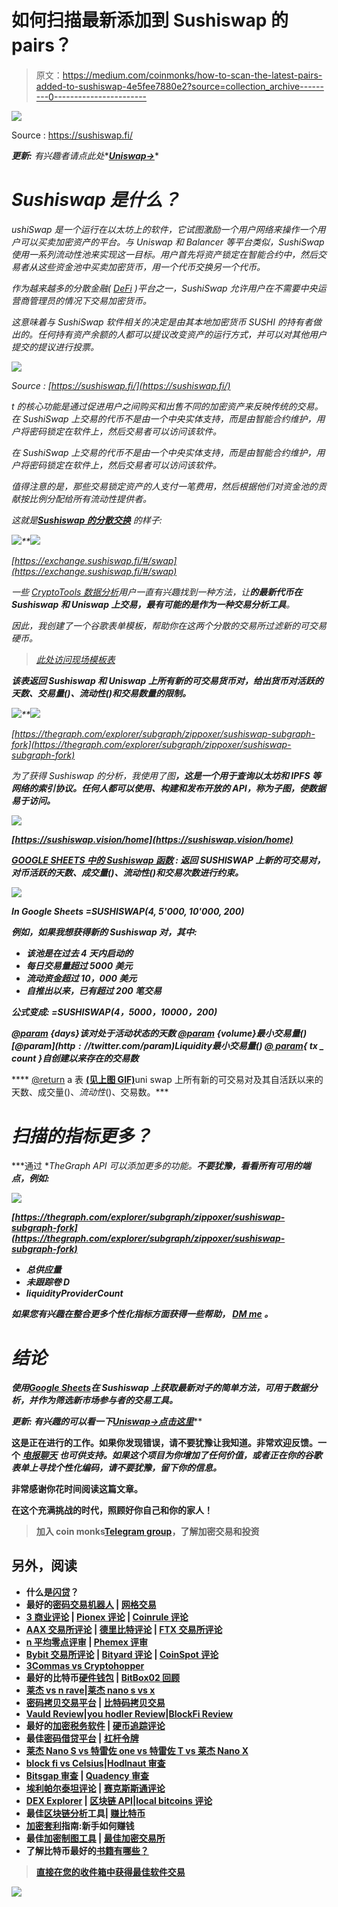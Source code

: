 # 如何扫描最新添加到 Sushiswap 的 pairs？

> 原文：<https://medium.com/coinmonks/how-to-scan-the-latest-pairs-added-to-sushiswap-4e5fee7880e2?source=collection_archive---------0----------------------->

![](img/d04766bdbec7b6b3542a07f5832cff09.png)

Source : https://sushiswap.fi/

***更新:*** *有兴趣者请点此处**[***Uniswap->***](/coinmonks/how-to-scan-the-latest-pairs-added-to-uniswap-31c4400cc2a6)*

# *Sushiswap 是什么？*

*ushiSwap 是一个运行在以太坊上的软件，它试图激励一个用户网络来操作一个用户可以买卖加密资产的平台。与 Uniswap 和 Balancer 等平台类似，SushiSwap 使用一系列流动性池来实现这一目标。用户首先将资产锁定在智能合约中，然后交易者从这些资金池中买卖加密货币，用一个代币交换另一个代币。*

*作为越来越多的分散金融( [DeFi](https://www.kraken.com/learn/what-is-decentralized-finance-defi) )平台之一，SushiSwap 允许用户在不需要中央运营商管理员的情况下交易加密货币。*

*这意味着与 SushiSwap 软件相关的决定是由其本地加密货币 SUSHI 的持有者做出的。任何持有资产余额的人都可以提议改变资产的运行方式，并可以对其他用户提交的提议进行投票。*

*![](img/501de2a30158e96c1604b65876b9514a.png)*

*Source : [https://sushiswap.fi/](https://sushiswap.fi/)*

*t 的核心功能是通过促进用户之间购买和出售不同的加密资产来反映传统的交易。在 SushiSwap 上交易的代币不是由一个中央实体支持，而是由智能合约维护，用户将密码锁定在软件上，然后交易者可以访问该软件。*

*在 SushiSwap 上交易的代币不是由一个中央实体支持，而是由智能合约维护，用户将密码锁定在软件上，然后交易者可以访问该软件。*

*值得注意的是，那些交易锁定资产的人支付一笔费用，然后根据他们对资金池的贡献按比例分配给所有流动性提供者。*

*这就是[**Sushiswap 的分散交换**](https://exchange.sushiswap.fi/#/swap) 的样子:*

*![](img/ec74a6a91743461cb56e360dc0c67ac4.png)**![](img/655d4f99a114924e5095b4467774ff68.png)*

*[https://exchange.sushiswap.fi/#/swap](https://exchange.sushiswap.fi/#/swap)*

*一些 [CryptoTools 数据分析](https://medium.com/the-cryptocurious)用户一直有兴趣找到一种方法，让**的最新代币在 Sushiswap 和 Uniswap 上交易，最有可能的是作为一种交易分析工具**。*

*因此，我创建了一个谷歌表单模板，帮助你在这两个分散的交易所过滤新的可交易硬币。*

> *[*此处访问现场模板表*](https://docs.google.com/spreadsheets/d/1jKEhOi9gIcM9bKdn7rgJEK0RKpzbE1k6bPy_kJW75Aw/edit?usp=sharing)*

***该表返回 Sushiswap 和 Uniswap 上所有新的可交易货币对，给出货币对活跃的天数、交易量($)、流动性($)和交易数量的限制。***

*![](img/ef3dbf2ad76ef405b0dc87cb0d25db82.png)**![](img/5a8804e137468ab178df5af3c856ee1a.png)*

*[https://thegraph.com/explorer/subgraph/zippoxer/sushiswap-subgraph-fork](https://thegraph.com/explorer/subgraph/zippoxer/sushiswap-subgraph-fork)*

*为了获得 Sushiswap 的分析，我使用了图[](https://thegraph.com/)**，这是一个用于查询以太坊和 IPFS 等网络的索引协议。任何人都可以使用、构建和发布开放的 API，称为子图，使数据易于访问。***

***![](img/216a19ff71b010fd4c41aa4af3c1d5b1.png)***

***[https://sushiswap.vision/home](https://sushiswap.vision/home)***

***[**GOOGLE SHEETS 中的 Sushiswap 函数**](https://docs.google.com/spreadsheets/d/1jKEhOi9gIcM9bKdn7rgJEK0RKpzbE1k6bPy_kJW75Aw/edit?usp=sharing) **:**
返回 SUSHISWAP 上新的可交易对，对币活跃的天数、成交量($)、流动性($)和交易次数进行约束。***

***![](img/8d7aca58ad1a66819a333389e15e51aa.png)***

***In Google Sheets =SUSHISWAP(4, 5'000, 10'000, 200)***

***例如，如果我想获得新的 Sushiswap 对，其中:***

*   ***该池是在过去 4 天内启动的***
*   ***每日交易量超过 5000 美元***
*   ***流动资金超过 10，000 美元***
*   ***自推出以来，已有超过 200 笔交易***

*****公式变成:
=SUSHISWAP(4，5000，10000，200)*****

***[@param](http://twitter.com/param) {days}该对处于活动状态的天数
[@param](http://twitter.com/param) {volume}最小交易量($)
[@ param](http://twitter.com/param){ Liquidity }最小交易量($)
[@ param](http://twitter.com/param){ tx _ count }自创建以来存在的交易数***

**** [@return](http://twitter.com/return) a 表 [**(见上图 GIF)**](https://docs.google.com/spreadsheets/d/1jKEhOi9gIcM9bKdn7rgJEK0RKpzbE1k6bPy_kJW75Aw/edit?usp=sharing)uni swap 上所有新的可交易对及其自活跃以来的天数、成交量($)、流动性($)、交易数。***

# ***扫描的指标更多？***

***通过 **TheGraph API 可以添加更多的功能。**不要犹豫，看看所有可用的端点，例如:***

***![](img/e5e839999ffc42c945a3f5d0dae0f80e.png)***

***[https://thegraph.com/explorer/subgraph/zippoxer/sushiswap-subgraph-fork](https://thegraph.com/explorer/subgraph/zippoxer/sushiswap-subgraph-fork)***

*   *****总供应量*****
*   *****未跟踪卷 D*****
*   *****liquidityProviderCount*****

***如果您有兴趣在整合更多个性化指标方面获得一些帮助， [DM me](https://t.me/TheCryptoCurious) 。***

# ***结论***

***使用[**Google Sheets**](https://docs.google.com/spreadsheets/d/1jKEhOi9gIcM9bKdn7rgJEK0RKpzbE1k6bPy_kJW75Aw/edit?usp=sharing)**在 Sushiswap 上获取最新对子的简单方法，可用于数据分析，并作为筛选新市场参与者的交易工具。*****

********更新:*** *有兴趣的可以看一下**[***Uniswap->点击这里***](/coinmonks/how-to-scan-the-latest-pairs-added-to-uniswap-31c4400cc2a6)******

******这是正在进行的工作。如果你发现错误，请不要犹豫让我知道。非常欢迎反馈。一个 [*电报聊天*](https://t.me/TheCryptoCurious) *也可供支持。如果这个项目为你增加了任何价值，或者正在你的谷歌表单上寻找个性化编码，请不要犹豫，留下你的信息。*******

******非常感谢你花时间阅读这篇文章。******

******在这个充满挑战的时代，照顾好你自己和你的家人！******

> ******加入 coin monks[Telegram group](https://t.me/joinchat/EPmjKpNYwRMsBI4p)，了解加密交易和投资******

## ******另外，阅读******

*   ******什么是[闪贷](https://blog.coincodecap.com/what-are-flash-loans-on-ethereum)？******
*   ******最好的[密码交易机器人](/coinmonks/crypto-trading-bot-c2ffce8acb2a) | [网格交易](https://blog.coincodecap.com/grid-trading)******
*   ******[3 商业评论](/coinmonks/3commas-review-an-excellent-crypto-trading-bot-2020-1313a58bec92) | [Pionex 评论](/coinmonks/pionex-review-exchange-with-crypto-trading-bot-1e459d0191ea) | [Coinrule 评论](https://blog.coincodecap.com/coinrule-review-a-perfect-trading-bot)******
*   ******[AAX 交易所评论](/coinmonks/aax-exchange-review-2021-67c5ea09330c) | [德里比特评论](/coinmonks/deribit-review-options-fees-apis-and-testnet-2ca16c4bbdb2) | [FTX 交易所评论](/coinmonks/ftx-crypto-exchange-review-53664ac1198f)******
*   ******[n 平均零点评审](/coinmonks/ngrave-zero-review-c465cf8307fc) | [Phemex 评审](/coinmonks/phemex-review-4cfba0b49e28)******
*   ******[Bybit 交易所评论](/coinmonks/bybit-exchange-review-dbd570019b71) | [Bityard 评论](https://blog.coincodecap.com/bityard-reivew) | [CoinSpot 评论](https://blog.coincodecap.com/coinspot-review)******
*   ******[3Commas vs Cryptohopper](/coinmonks/3commas-vs-pionex-vs-cryptohopper-best-crypto-bot-6a98d2baa203)******
*   ******最好的比特币[硬件钱包](/coinmonks/the-best-cryptocurrency-hardware-wallets-of-2020-e28b1c124069?source=friends_link&sk=324dd9ff8556ab578d71e7ad7658ad7c) | [BitBox02 回顾](/coinmonks/bitbox02-review-your-swiss-bitcoin-hardware-wallet-c36c88fff29)******
*   ******[莱杰 vs n rave](https://blog.coincodecap.com/ngrave-vs-ledger)|[莱杰 nano s vs x](https://blog.coincodecap.com/ledger-nano-s-vs-x)******
*   ******[密码拷贝交易平台](/coinmonks/top-10-crypto-copy-trading-platforms-for-beginners-d0c37c7d698c) | [比特码拷贝交易](https://blog.coincodecap.com/bityard-copy-trading)******
*   ******[Vauld Review](https://blog.coincodecap.com/vauld-review)|[you hodler Review](/coinmonks/youhodler-4-easy-ways-to-make-money-98969b9689f2)|[BlockFi Review](/coinmonks/blockfi-review-53096053c097)******
*   ******最好的[加密税务软件](/coinmonks/best-crypto-tax-tool-for-my-money-72d4b430816b) | [硬币追踪评论](/coinmonks/cointracking-review-a-reliable-cryptocurrency-tax-software-5114e3eb5737)******
*   ******最佳[密码借贷平台](/coinmonks/top-5-crypto-lending-platforms-in-2020-that-you-need-to-know-a1b675cec3fa) | [杠杆令牌](/coinmonks/leveraged-token-3f5257808b22)******
*   ******[莱杰 Nano S vs 特雷佐 one vs 特雷佐 T vs 莱杰 Nano X](https://blog.coincodecap.com/ledger-nano-s-vs-trezor-one-ledger-nano-x-trezor-t)******
*   ******[block fi vs Celsius](/coinmonks/blockfi-vs-celsius-vs-hodlnaut-8a1cc8c26630)|[Hodlnaut 审查](https://blog.coincodecap.com/hodlnaut-review)******
*   ******[Bitsgap 审查](/coinmonks/bitsgap-review-a-crypto-trading-bot-that-makes-easy-money-a5d88a336df2) | [Quadency 审查](/coinmonks/quadency-review-a-crypto-trading-automation-platform-3068eaa374e1)******
*   ******[埃利帕尔泰坦评论](/coinmonks/ellipal-titan-review-85e9071dd029) | [赛克斯斯通评论](https://blog.coincodecap.com/secux-stone-hardware-wallet-review)******
*   ******[DEX Explorer](https://explorer.bitquery.io/ethereum/dex) | [区块链 API](https://explorer.bitquery.io/graphql)|[local bitcoins 评论](https://blog.coincodecap.com/localbitcoins-review)******
*   ******最佳[区块链分析](https://bitquery.io/blog/best-blockchain-analysis-tools-and-software)工具| [赚比特币](https://blog.coincodecap.com/earn-bitcoin)******
*   ******[加密套利](/coinmonks/crypto-arbitrage-guide-how-to-make-money-as-a-beginner-62bfe5c868f6)指南:新手如何赚钱******
*   ******最佳[加密制图工具](/coinmonks/what-are-the-best-charting-platforms-for-cryptocurrency-trading-85aade584d80) | [最佳加密交易所](/coinmonks/crypto-exchange-dd2f9d6f3769)******
*   ******了解比特币最好的[书籍有哪些？](/coinmonks/what-are-the-best-books-to-learn-bitcoin-409aeb9aff4b)******

> ******[直接在您的收件箱中获得最佳软件交易](/coinmonks/newsletters/coinmonks)******

******[![](img/160ce73bd06d46c2250251e7d5969f9d.png)](https://medium.com/coinmonks/newsletters/coinmonks)******